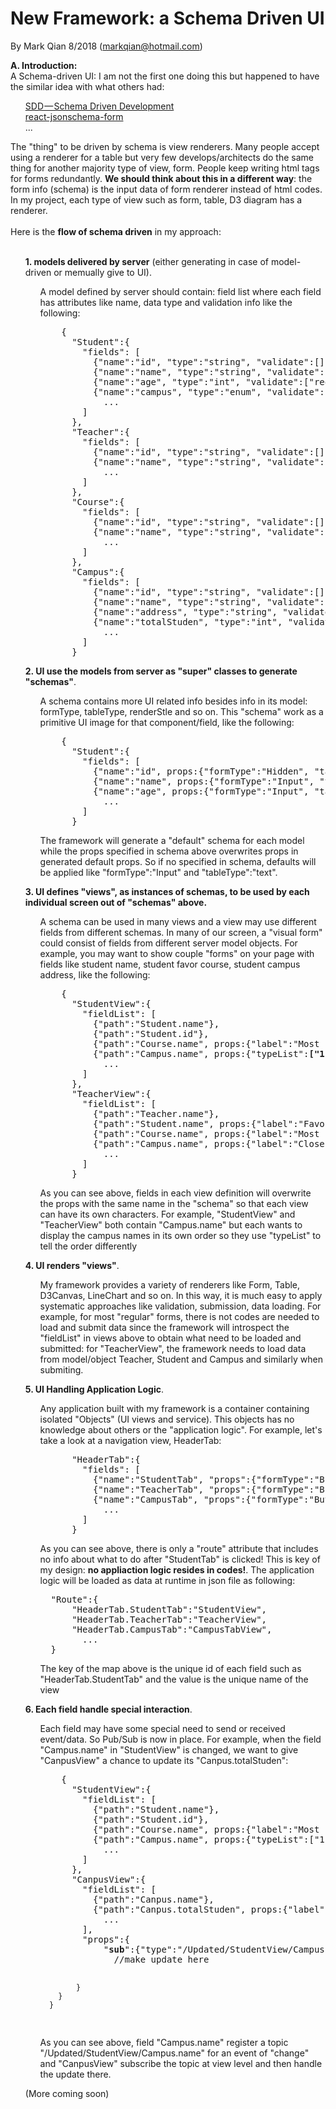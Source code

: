 New Framework: a Schema Driven UI
=================================

By Mark Qian 8/2018 (markqian@hotmail.com)

<b>A. Introduction:</b><br/> 
A Schema-driven UI: I am not the first one doing this but happened to have the similar idea with what others had:<br/>
<ul>
  <a href="https://medium.com/@hintology/sdd-schema-driven-development-f1d232d73ea6" target=_blank>SDD — Schema Driven Development</a><br/>
  <a href="https://github.com/mozilla-services/react-jsonschema-form" target=_blank>react-jsonschema-form</a><br/>
  ...
</ul>
The "thing" to be driven by schema is view renderers. Many people accept using a renderer for a table but very few develops/architects do the same thing for another majority type of view, form.  People keep writing html tags for forms redundantly. <b>We should think about this in a different way</b>: the form info (schema) is the input data of form renderer instead of html codes. In my project, each type of view such as form, table, D3 diagram has a renderer.
<br/></br/>
Here is the <b>flow of schema driven</b> in my approach:<br/><br/>
<ul>
  <div><b>1. models delivered by server</b> (either generating in case of model-driven or memually give to UI).<br/>
      <ul>
        <p> A model defined by server should contain: field list where each field has attributes like name, data type and validation info like the following:<br/>
<pre>
    {
      "Student":{
        "fields": [
          {"name":"id", "type":"string", "validate":[]},
          {"name":"name", "type":"string", "validate":["required"]},
          {"name":"age", "type":"int", "validate":["required", "int"]},
          {"name":"campus", "type":"enum", "validate":["required", "int"], "typeMap":{"0":"Hayward", "1":"San Jose", "2":"SF"},
            ...
        ]  
      },
      "Teacher":{
        "fields": [
          {"name":"id", "type":"string", "validate":[]},
          {"name":"name", "type":"string", "validate":["required"]},
            ...
        ]  
      },
      "Course":{
        "fields": [
          {"name":"id", "type":"string", "validate":[]},
          {"name":"name", "type":"string", "validate":["required"]},
            ...
        ]  
      },
      "Campus":{
        "fields": [
          {"name":"id", "type":"string", "validate":[], "typeMap":{"0":"Hayward", "1":"San Jose", "2":"SF"},
          {"name":"name", "type":"string", "validate":["required"]},
          {"name":"address", "type":"string", "validate":["required"]},  
          {"name":"totalStuden", "type":"int", "validate":[]},  
            ...
        ]  
      }
</pre> 
        </p>
      </ul>
  </div>
  <div><b>2. UI use the models from server as "super" classes to generate "schemas"</b>.
    <ul>
        <p> A schema contains more UI related info besides info in its model: formType, tableType, renderStle and so on. This "schema" work as a primitive UI image for that component/field, like the following:<br/>
<pre>
    {
      "Student":{
        "fields": [
          {"name":"id", props:{"formType":"Hidden", "tableType":"Hidden"}},
          {"name":"name", props:{"formType":"Input", "tableType":"text"}},
          {"name":"age", props:{"formType":"Input", "tableType":"text"}},
            ...
        ]  
      }
</pre>
      The framework will generate a "default" schema for each model while the props specified in schema above overwrites props in generated default props. So if no specified in schema, defaults will be applied like "formType":"Input" and "tableType":"text".
      </p>
      </ul>
  </div>
  <div><b>3. UI defines "views", as instances of schemas, to be used by each individual screen out of "schemas" above.</b>
    <ul>
        <p> A schema can be used in many views and a view may use different fields from different schemas. In many of our screen, a "visual form" could consist of fields from different server model  objects. For example, you may want to show couple "forms" on your page with fields like student name, student favor course, student campus address, like the following:<br/>
<pre>
    {
      "StudentView":{
        "fieldList": [
          {"path":"Student.name"},
          {"path":"Student.id"},
          {"path":"Course.name", props:{"label":"Most frequently taking course"}},
          {"path":"Campus.name", props:{"typeList":<b>["1", "2", "0"]</b>}},
            ...
        ]  
      },
      "TeacherView":{
        "fieldList": [
          {"path":"Teacher.name"},
          {"path":"Student.name", props:{"label":"Favor Student"}},
          {"path":"Course.name", props:{"label":"Most frequently involved course"}},
          {"path":"Campus.name", props:{"label":"Closest campus", "typeList":<b>["0", "2", "1"]</b>}},
            ...
        ]  
      }
</pre>
      As you can see above, fields in each view definition will overwrite the props with the same name in the "schema" so that each view can have its own characters. For example, "StudentView" and "TeacherView" both contain "Campus.name" but each wants to display the campus names in its own order so they use "typeList" to tell the order differently
      </p>
      </ul>
  </div>
<div><b>4. UI renders "views"</b>. 
    <ul>
        <p> My framework provides a variety of renderers like Form, Table, D3Canvas, LineChart and so on. In this way, it is much easy to apply systematic approaches like validation, submission, data loading. For example, for most "regular" forms, there is not codes are needed to load and submit data since the framework will introspect the "fieldList" in views above to obtain what need to be loaded and submitted: for "TeacherView", the framework needs to load data from model/object Teacher, Student and Campus and similarly when submiting.
      </p>
      </ul>
  </div>
<a name="UIHandlingApplicationLogic"></a>
<div><b>5. UI Handling Application Logic</b>. 
    <ul>
        <p> Any application built with my framework is a container containing isolated "Objects" (UI views and service). This objects has no  knowledge about others or the "application logic". For example, let's take a look at a navigation view, HeaderTab:
<pre>
      "HeaderTab":{
        "fields": [
          {"name":"StudentTab", "props":{"formType":"Button", "<b>route</b>":{"viewType":"Screen"}}},
          {"name":"TeacherTab", "props":{"formType":"Button", "route":{"viewType":"Screen"}}},
          {"name":"CampusTab", "props":{"formType":"Button", "route":{"viewType":"Dialog"}}},
            ...
        ]  
      }
</pre> 
      As you can see above, there is only a "route" attribute that includes no info about what to do after "StudentTab" is clicked! This is key of my design: <b>no appliaction logic resides in codes!</b>. The application logic will be loaded as data at runtime in json file as following:
<pre>
  "Route":{
      "HeaderTab.StudentTab":"StudentView",
      "HeaderTab.TeacherTab":"TeacherView",
      "HeaderTab.CampusTab":"CampusTabView",
        ... 
  }
</pre>
      The key of the map above is the unique id of each field such as "HeaderTab.StudentTab" and the value is the unique name of the view
      </p>
      </ul>
  </div>

<div><b>6. Each field handle special interaction</b>. 
    <ul>
        <p> Each field may have some special need to send or received event/data. So Pub/Sub is now in place. For example, when the field "Campus.name" in "StudentView" is changed, we want to give "CanpusView" a chance to update its "Canpus.totalStuden":
<pre>
    {
      "StudentView":{
        "fieldList": [
          {"path":"Student.name"},
          {"path":"Student.id"},
          {"path":"Course.name", props:{"label":"Most frequently taking course"}},
          {"path":"Campus.name", props:{"typeList":["1", "2", "0"], "<b>pub</b>":{"type":"/Updated/StudentView/Campus.name", {"event":"change"}}},
            ...
        ]  
      },
      "CanpusView":{
        "fieldList": [
          {"path":"Canpus.name"},
          {"path":"Canpus.totalStuden", props:{"label":"Total Number of Student"}},
            ...
        ],
        "props":{
            "<b>sub</b>":{"type":"/Updated/StudentView/Campus.name", "handler":function() {
              //make update here
              
            }            
        }
      }
</pre>   
As you can see above, field "Campus.name" register a topic "/Updated/StudentView/Campus.name" for an event of "change" and "CanpusView" subscribe the topic at view level and then handle the update there.
      </p>
      </ul>
  </div>


(More coming soon)
